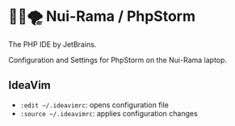 # 🐝🐘🌪️  Nui-Rama / PhpStorm

The PHP IDE by JetBrains.

Configuration and Settings for PhpStorm on the Nui-Rama laptop.

## IdeaVim

* `:edit ~/.ideavimrc`: opens configuration file
* `:source ~/.ideavimrc`: applies configuration changes
